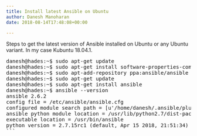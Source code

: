 ```yaml
---
title: Install latest Ansible on Ubuntu
author: Danesh Manoharan
date: 2018-08-14T17:48:08+00:00

---
```

Steps to get the latest version of Ansible installed on Ubuntu or any Ubuntu variant. In my case Kubuntu 18.04.1.

<pre class="nums:false tab-convert:true lang:sh decode:true ">danesh@hades:~$ sudo apt-get update
danesh@hades:~$ sudo apt-get install software-properties-common
danesh@hades:~$ sudo apt-add-repository ppa:ansible/ansible
danesh@hades:~$ sudo apt-get update
danesh@hades:~$ sudo apt-get install ansible
danesh@hades:~$ ansible --version
ansible 2.6.2
config file = /etc/ansible/ansible.cfg
configured module search path = [u'/home/danesh/.ansible/plugins/modules', u'/usr/share/ansible/plugins/modules']
ansible python module location = /usr/lib/python2.7/dist-packages/ansible
executable location = /usr/bin/ansible
python version = 2.7.15rc1 (default, Apr 15 2018, 21:51:34) [GCC 7.3.0]
```